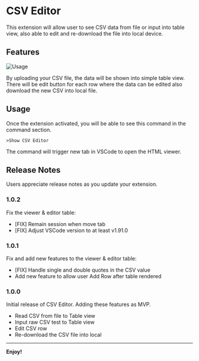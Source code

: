 # CSV Editor

This extension will allow user to see CSV data from file or input into table view, also able to edit and re-download the file into local device.

## Features

![Usage](https://s6.gifyu.com/images/bbBcc.gif)

By uploading your CSV file, the data will be shown into simple table view. There will be edit button for each row where the data can be edited also download the new CSV into local file.

## Usage

Once the extension activated, you will be able to see this command in the command section.
```
>Show CSV Editor
```
The command will trigger new tab in VSCode to open the HTML viewer.

## Release Notes

Users appreciate release notes as you update your extension.

### 1.0.2

Fix the viewer & editor table:
- [FIX] Remain session when move tab
- [FIX] Adjust VSCode version to at least v1.91.0 

### 1.0.1

Fix and add new features to the viewer & editor table:
- [FIX] Handle single and double quotes in the CSV value
- Add new feature to allow user Add Row after table rendered

### 1.0.0

Initial release of CSV Editor. Adding these features as MVP.
- Read CSV from file to Table view
- Input raw CSV test to Table view
- Edit CSV row
- Re-download the CSV file into local

---

**Enjoy!**
